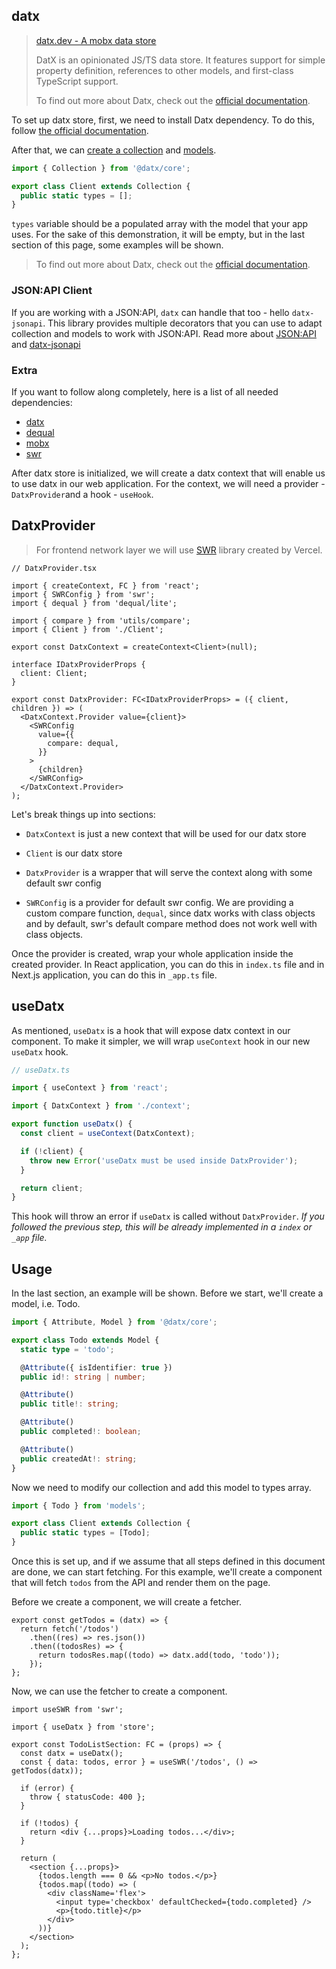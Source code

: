 ## datx

> [datx.dev - A mobx data store](https://datx.dev/)
>
> DatX is an opinionated JS/TS data store. It features support for simple property definition, references to other models, and first-class TypeScript support.
>
> To find out more about Datx, check out the [official documentation](https://datx.dev/).

To set up datx store, first, we need to install Datx dependency. To do this, follow [the official documentation](https://datx.dev/docs/getting-started/installation).

After that, we can [create a collection](https://datx.dev/docs/getting-started/configuring-the-collection) and [models](https://datx.dev/docs/getting-started/defining-models).

```ts
import { Collection } from '@datx/core';

export class Client extends Collection {
  public static types = [];
}
```

`types` variable should be a populated array with the model that your app uses. For the sake of this demonstration, it will be empty, but in the last section of this page, some examples will be shown.

> To find out more about Datx, check out the [official documentation](https://datx.dev/).

### JSON:API Client

If you are working with a JSON:API, `datx` can handle that too - hello `datx-jsonapi`. This library provides multiple decorators that you can use to adapt collection and models to work with JSON:API. Read more about [JSON:API](https://jsonapi.org/) and [datx-jsonapi](https://datx.dev/docs/jsonapi/jsonapi-getting-started)

### Extra

If you want to follow along completely, here is a list of all needed dependencies:

- [datx](https://datx.dev/)
- [dequal](https://github.com/lukeed/dequal)
- [mobx](https://mobx.js.org/README.html)
- [swr](https://swr.vercel.app/)

After datx store is initialized, we will create a datx context that will enable us to use datx in our web application. For the context, we will need a provider - `DatxProvider`and a hook - `useHook`.

## DatxProvider

> For frontend network layer we will use [SWR](https://swr.vercel.app/) library created by Vercel.

```tsx
// DatxProvider.tsx

import { createContext, FC } from 'react';
import { SWRConfig } from 'swr';
import { dequal } from 'dequal/lite';

import { compare } from 'utils/compare';
import { Client } from './Client';

export const DatxContext = createContext<Client>(null);

interface IDatxProviderProps {
  client: Client;
}

export const DatxProvider: FC<IDatxProviderProps> = ({ client, children }) => (
  <DatxContext.Provider value={client}>
    <SWRConfig
      value={{
        compare: dequal,
      }}
    >
      {children}
    </SWRConfig>
  </DatxContext.Provider>
);
```

Let's break things up into sections:

- `DatxContext` is just a new context that will be used for our datx store

- `Client` is our datx store

- `DatxProvider` is a wrapper that will serve the context along with some default swr config

- `SWRConfig` is a provider for default swr config. We are providing a custom compare function, `dequal`, since datx works with class objects and by default, swr's default compare method does not work well with class objects.

Once the provider is created, wrap your whole application inside the created provider. In React application, you can do this in `index.ts` file and in Next.js application, you can do this in `_app.ts` file.

## useDatx

As mentioned, `useDatx` is a hook that will expose datx context in our component. To make it simpler, we will wrap `useContext` hook in our new `useDatx` hook.

```ts
// useDatx.ts

import { useContext } from 'react';

import { DatxContext } from './context';

export function useDatx() {
  const client = useContext(DatxContext);

  if (!client) {
    throw new Error('useDatx must be used inside DatxProvider');
  }

  return client;
}
```

This hook will throw an error if `useDatx` is called without `DatxProvider`. _If you followed the previous step, this will be already implemented in a `index` or `_app` file._

## Usage

In the last section, an example will be shown. Before we start, we'll create a model, i.e. Todo.

```ts
import { Attribute, Model } from '@datx/core';

export class Todo extends Model {
  static type = 'todo';

  @Attribute({ isIdentifier: true })
  public id!: string | number;

  @Attribute()
  public title!: string;

  @Attribute()
  public completed!: boolean;

  @Attribute()
  public createdAt!: string;
}
```

Now we need to modify our collection and add this model to types array.

```ts
import { Todo } from 'models';

export class Client extends Collection {
  public static types = [Todo];
}
```

Once this is set up, and if we assume that all steps defined in this document are done, we can start fetching. For this example, we'll create a component that will fetch `todos` from the API and render them on the page.

Before we create a component, we will create a fetcher.

```tsx
export const getTodos = (datx) => {
  return fetch('/todos')
    .then((res) => res.json())
    .then((todosRes) => {
      return todosRes.map((todo) => datx.add(todo, 'todo'));
    });
};
```

Now, we can use the fetcher to create a component.

```tsx
import useSWR from 'swr';

import { useDatx } from 'store';

export const TodoListSection: FC = (props) => {
  const datx = useDatx();
  const { data: todos, error } = useSWR('/todos', () => getTodos(datx));

  if (error) {
    throw { statusCode: 400 };
  }

  if (!todos) {
    return <div {...props}>Loading todos...</div>;
  }

  return (
    <section {...props}>
      {todos.length === 0 && <p>No todos.</p>}
      {todos.map((todo) => (
        <div className='flex'>
          <input type='checkbox' defaultChecked={todo.completed} />
          <p>{todo.title}</p>
        </div>
      ))}
    </section>
  );
};
```
